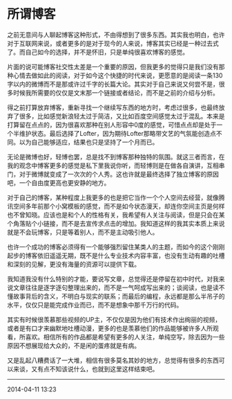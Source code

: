 # 所谓博客

之前无意间与人聊起博客这种形式，不由得想到了很多东西。其实我也明白，也许对于互联网来说，或者更多的是对于现今的人来说，博客其实已经是一种过去式了。而自己如今的选择，并不是怀旧，只是单纯很喜欢博客的感觉。

片面的说可能博客社交性太差是一个重要的原因，但我更多的觉得只是我们没有那种心情去做如此的阅读，对于如今这个快捷的时代来说，更愿意的是阅读一条130字以内的微博而不是那或许过千字的长篇大论。其实对于自己来说又何尝不是，很多时候我所需要的仅仅是文末那一个链接或者结论，而不是之前的介绍与分析。

得之前打算放弃博客，重新寻找一个继续写东西的地方时，考虑过很多，也最终放弃了很多，比如感觉新浪轻太过于简洁，又比如百度空间感觉太过于混乱。本来是打算留在点点的，因为很喜欢那种在别人形容中0度的感觉，可惜点点却是处于一个半维护状态。最后选择了Lofter，因为期待Lofter那略带文艺的气氛能创造点不同。以为自己能够适应，结果也只是坚持了一个月而已。

无论是微博也好，轻博也罢，总是找不到博客那种独特的氛围。就这三者而言，在我的观念中博客更多的感觉是私下里我说你听，而轻博则是在做各自演讲，互相串门，对于微博就变成了一次次的个人秀。这也许就是最终选择了独立博客的原因吧，一个自由度更高也更安静的地方。

对于自己的博客，某种程度上我更多的也是把它当作一个个人空间去经营，就像腾讯空间多年前那个小窝模板的感觉，而不是如今状态漫天，却连你空间主页是何样也不曾知晓。应该也是和个人的性格有关，我希望有人关注与阅读，但是只会在某个角落贴个小链接，而不是去宣传求点击的增加。我知道这样的我其实本质上来说就是不会玩博客，只是等着别人，而不是主动吸引他人。

也许一个成功的博客必须得有一个能够强烈留住某类人的主题，而如今的这个刚刚起步的博客依旧遥遥无期，既不是什么专业技术内容丰富，也没有生动有趣的吐槽和深刻的见解，更没有海量的资源可以提供下载。

我知道我没有什么特别的才能，要说写文章，总觉得还是停留在初中时代，对我来说文章往往是逐字逐句整理出来的，而不是一气呵成写出来的；谈阅读，也是读不懂故事背后的含义，不明白与现实的联系；而最后的编程，永远都是那么半吊子的水平，仅仅只是能完成作业而已，而不是想象中那千万行的代码。

其实有时候很羡慕那些视频的UP主，不仅仅是因为他们有技术作出绚丽的视频，或者是有口才来幽默地吐槽动漫，更多的也是羡慕他们的作品能够被许多人所观看，所喜欢。相信所有的作品都是希望有更多的人关注，单纯空写，除去因为一些原因不想展现给大众的，不是闲的蛋疼就是有病。

又是乱起八糟费话了一大堆，相信有很多莫名其妙的地方，总觉得有很多的东西可以来谈，又有点不知该说什么，也就到这里这样结束吧。

----------

2014-04-11 13:23
